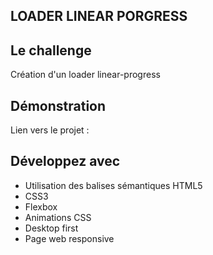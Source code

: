## LOADER LINEAR PORGRESS

## Le challenge

Création d'un loader linear-progress

## Démonstration

Lien vers le projet :

## Développez avec

- Utilisation des balises sémantiques HTML5
- CSS3
- Flexbox
- Animations CSS
- Desktop first
- Page web responsive
